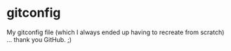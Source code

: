 # gitconfig
My gitconfig file (which I always ended up having to recreate from scratch) ... thank you GitHub. ;)
